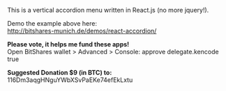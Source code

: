 This is a vertical accordion menu written in React.js (no more jquery!). 
 
Demo the example above here:<br> 
http://bitshares-munich.de/demos/react-accordion/ 
 
<b>Please vote, it helps me fund these apps!</b><br>
Open BitShares wallet > Advanced > Console: approve delegate.kencode true 
 
<b>Suggested Donation $9 (in BTC) to:</b><br> 
116Dm3aqgHNguYWbXSvPaEKe74efEkLxtu

